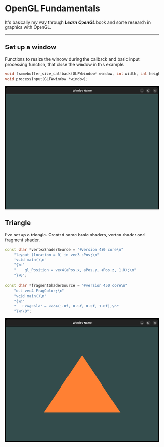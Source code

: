 # OpenGL Fundamentals

It's basically my way through ***[Learn OpenGL](https://learnopengl.com/)*** book and some research in graphics with OpenGL.

---
## Set up a window

Functions to resize the window during the callback and basic input processing function, that close the window in this example.

```cpp
void framebuffer_size_callback(GLFWwindow* window, int width, int height);
void processInput(GLFWwindow *window);
```

![window image](basic_opengl_images/window.png)



## Triangle

I've set up a triangle. Created some basic shaders, vertex shader and fragment shader.

```cpp
const char *vertexShaderSource = "#version 450 core\n"
    "layout (location = 0) in vec3 aPos;\n"
    "void main()\n"
    "{\n"
    "    gl_Position = vec4(aPos.x, aPos.y, aPos.z, 1.0);\n"
    "}\0";

const char *fragmentShaderSource = "#version 450 core\n"
    "out vec4 FragColor;\n"
    "void main()\n"
    "{\n"
    "   FragColor = vec4(1.0f, 0.5f, 0.2f, 1.0f);\n"
    "}\n\0";
```

![triangle image](basic_opengl_images/triangle.png)
